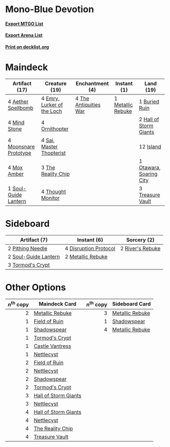 # Mono-Blue Devotion

#### [Export MTGO List](../collection/Mono-Blue%20Devotion/Mono-Blue%20Devotion.txt)
#### [Export Arena List](../collection/Mono-Blue%20Devotion/Mono-Blue%20Devotion_arena.txt)
#### [Print on decklist.org](http://decklist.org/?deckmain=4%09Aether%20Spellbomb%0A1%09Buried%20Ruin%0A4%09Emry,%20Lurker%20of%20the%20Loch%0A2%09Hall%20of%20Storm%20Giants%0A12%09Island%0A1%09Metallic%20Rebuke%0A4%09Mind%20Stone%0A4%09Moonsnare%20Prototype%0A4%09Mox%20Amber%0A4%09Ornithopter%0A1%09Otawara,%20Soaring%20City%0A4%09Sai,%20Master%20Thopterist%0A1%09Soul-Guide%20Lantern%0A4%09The%20Antiquities%20War%0A3%09The%20Reality%20Chip%0A4%09Thought%20Monitor%0A3%09Treasure%20Vault&deckside=4%09Disruption%20Protocol%0A2%09Metallic%20Rebuke%0A2%09Pithing%20Needle%0A2%09River's%20Rebuke%0A2%09Soul-Guide%20Lantern%0A3%09Tormod's%20Crypt)
# Maindeck

|                                         Artifact (17)                                          |                                            Creature (19)                                            |                                        Enchantment (4)                                         |                                        Instant (1)                                         |                                            Land (19)                                             |
|------------------------------------------------------------------------------------------------|-----------------------------------------------------------------------------------------------------|------------------------------------------------------------------------------------------------|--------------------------------------------------------------------------------------------|--------------------------------------------------------------------------------------------------|
|4 [Aether Spellbomb](http://gatherer.wizards.com/Pages/Card/Details.aspx?multiverseid=220525)   |4 [Emry, Lurker of the Loch](http://gatherer.wizards.com/Pages/Card/Details.aspx?multiverseid=473005)|4 [The Antiquities War](http://gatherer.wizards.com/Pages/Card/Details.aspx?multiverseid=442930)|1 [Metallic Rebuke](http://gatherer.wizards.com/Pages/Card/Details.aspx?multiverseid=423706)|1 [Buried Ruin](http://gatherer.wizards.com/Pages/Card/Details.aspx?multiverseid=389453)          |
|4 [Mind Stone](http://gatherer.wizards.com/Pages/Card/Details.aspx?multiverseid=135280)         |4 [Ornithopter](http://gatherer.wizards.com/Pages/Card/Details.aspx?multiverseid=129665)             |                                                                                                |                                                                                            |2 [Hall of Storm Giants](http://gatherer.wizards.com/Pages/Card/Details.aspx?multiverseid=527544) |
|4 [Moonsnare Prototype](http://gatherer.wizards.com/Pages/Card/Details.aspx?multiverseid=548367)|4 [Sai, Master Thopterist](http://gatherer.wizards.com/Pages/Card/Details.aspx?multiverseid=447205)  |                                                                                                |                                                                                            |12 [Island](http://gatherer.wizards.com/Pages/Card/Details.aspx?multiverseid=439857)              |
|4 [Mox Amber](http://gatherer.wizards.com/Pages/Card/Details.aspx?multiverseid=443112)          |3 [The Reality Chip](http://gatherer.wizards.com/Pages/Card/Details.aspx?multiverseid=548372)        |                                                                                                |                                                                                            |1 [Otawara, Soaring City](http://gatherer.wizards.com/Pages/Card/Details.aspx?multiverseid=548584)|
|1 [Soul-Guide Lantern](http://gatherer.wizards.com/Pages/Card/Details.aspx?multiverseid=476488) |4 [Thought Monitor](http://gatherer.wizards.com/Pages/Card/Details.aspx?multiverseid=522147)         |                                                                                                |                                                                                            |3 [Treasure Vault](http://gatherer.wizards.com/Pages/Card/Details.aspx?multiverseid=527548)       |


# Sideboard

|                                         Artifact (7)                                          |                                          Instant (6)                                           |                                        Sorcery (2)                                        |
|-----------------------------------------------------------------------------------------------|------------------------------------------------------------------------------------------------|-------------------------------------------------------------------------------------------|
|2 [Pithing Needle](http://gatherer.wizards.com/Pages/Card/Details.aspx?multiverseid=129526)    |4 [Disruption Protocol](http://gatherer.wizards.com/Pages/Card/Details.aspx?multiverseid=548347)|2 [River's Rebuke](http://gatherer.wizards.com/Pages/Card/Details.aspx?multiverseid=435223)|
|2 [Soul-Guide Lantern](http://gatherer.wizards.com/Pages/Card/Details.aspx?multiverseid=476488)|2 [Metallic Rebuke](http://gatherer.wizards.com/Pages/Card/Details.aspx?multiverseid=423706)    |                                                                                           |
|3 [Tormod's Crypt](http://gatherer.wizards.com/Pages/Card/Details.aspx?multiverseid=389723)    |                                                                                                |                                                                                           |


# Other Options

|*n*<sup>th</sup> copy|                                         Maindeck Card                                         |*n*<sup>th</sup> copy|                                      Sideboard Card                                      |
|--------------------:|-----------------------------------------------------------------------------------------------|--------------------:|------------------------------------------------------------------------------------------|
|                    2|[Metallic Rebuke](http://gatherer.wizards.com/Pages/Card/Details.aspx?multiverseid=423706)     |                    3|[Metallic Rebuke](http://gatherer.wizards.com/Pages/Card/Details.aspx?multiverseid=423706)|
|                    1|[Field of Ruin](http://gatherer.wizards.com/Pages/Card/Details.aspx?multiverseid=435415)       |                    1|[Shadowspear](http://gatherer.wizards.com/Pages/Card/Details.aspx?multiverseid=476487)    |
|                    1|[Shadowspear](http://gatherer.wizards.com/Pages/Card/Details.aspx?multiverseid=476487)         |                    4|[Metallic Rebuke](http://gatherer.wizards.com/Pages/Card/Details.aspx?multiverseid=423706)|
|                    1|[Tormod's Crypt](http://gatherer.wizards.com/Pages/Card/Details.aspx?multiverseid=389723)      |                     |                                                                                          |
|                    1|[Castle Vantress](http://gatherer.wizards.com/Pages/Card/Details.aspx?multiverseid=473204)     |                     |                                                                                          |
|                    1|[Nettlecyst](http://gatherer.wizards.com/Pages/Card/Details.aspx?multiverseid=522307)          |                     |                                                                                          |
|                    2|[Field of Ruin](http://gatherer.wizards.com/Pages/Card/Details.aspx?multiverseid=435415)       |                     |                                                                                          |
|                    2|[Nettlecyst](http://gatherer.wizards.com/Pages/Card/Details.aspx?multiverseid=522307)          |                     |                                                                                          |
|                    2|[Shadowspear](http://gatherer.wizards.com/Pages/Card/Details.aspx?multiverseid=476487)         |                     |                                                                                          |
|                    2|[Tormod's Crypt](http://gatherer.wizards.com/Pages/Card/Details.aspx?multiverseid=389723)      |                     |                                                                                          |
|                    3|[Hall of Storm Giants](http://gatherer.wizards.com/Pages/Card/Details.aspx?multiverseid=527544)|                     |                                                                                          |
|                    3|[Nettlecyst](http://gatherer.wizards.com/Pages/Card/Details.aspx?multiverseid=522307)          |                     |                                                                                          |
|                    4|[Hall of Storm Giants](http://gatherer.wizards.com/Pages/Card/Details.aspx?multiverseid=527544)|                     |                                                                                          |
|                    4|[Nettlecyst](http://gatherer.wizards.com/Pages/Card/Details.aspx?multiverseid=522307)          |                     |                                                                                          |
|                    4|[The Reality Chip](http://gatherer.wizards.com/Pages/Card/Details.aspx?multiverseid=548372)    |                     |                                                                                          |
|                    4|[Treasure Vault](http://gatherer.wizards.com/Pages/Card/Details.aspx?multiverseid=527548)      |                     |                                                                                          |

